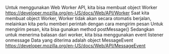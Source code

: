 Untuk menggunakan Web Worker API, kita bisa membuat object Worker
https://developer.mozilla.org/en-US/docs/Web/API/Worker 
Saat kita membuat object Worker, Worker tidak akan secara otomatis berjalan, melainkan kita perlu memberi perintah dengan cara mengirim pesan
Untuk mengirim pesan, kita bisa gunakan method postMessage()
Sedangkan untuk menerima balasan dari worker, kita bisa menggunakan event listener onmessage
Data yang diterima adalah object MessageEvent
https://developer.mozilla.org/en-US/docs/Web/API/MessageEvent 
